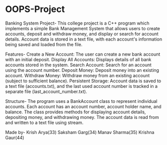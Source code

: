 # OOPS-Project
Banking System Project-
This college project is a C++ program which implements a simple Bank Management System that allows users to create accounts, deposit and withdraw money, and display or search for account details. Account data is stored in a text file, with each account's information being saved and loaded from the file.

Features-
Create a New Account: The user can create a new bank account with an initial deposit.
Display All Accounts: Displays details of all bank accounts stored in the system.
Search Account: Search for an account using the account number.
Deposit Money: Deposit money into an existing account.
Withdraw Money: Withdraw money from an existing account (subject to sufficient balance).
Persistent Storage: Account data is saved to a text file (accounts.txt), and the last used account number is tracked in a separate file (last_account_number.txt).

Structure-
The program uses a BankAccount class to represent individual accounts. Each account has an account number, account holder name, and balance. The class provides methods for displaying account details, depositing money, and withdrawing money. The account data is read from and written to a text file using stream.

Made by-
Krish Arya(33)
Saksham Garg(34)
Manav Sharma(35)
Krishna Gaur(44)
